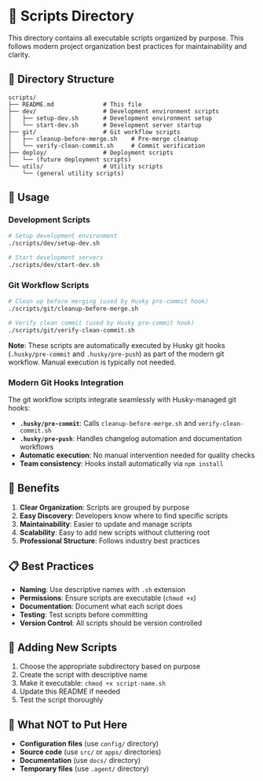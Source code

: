 # 📜 Scripts Directory

This directory contains all executable scripts organized by purpose. This follows modern project organization best practices for maintainability and clarity.

## 📁 Directory Structure

```
scripts/
├── README.md              # This file
├── dev/                   # Development environment scripts
│   ├── setup-dev.sh       # Development environment setup
│   └── start-dev.sh       # Development server startup
├── git/                   # Git workflow scripts
│   ├── cleanup-before-merge.sh    # Pre-merge cleanup
│   └── verify-clean-commit.sh     # Commit verification
├── deploy/                # Deployment scripts
│   └── (future deployment scripts)
└── utils/                 # Utility scripts
    └── (general utility scripts)
```

## 🚀 Usage

### Development Scripts
```bash
# Setup development environment
./scripts/dev/setup-dev.sh

# Start development servers
./scripts/dev/start-dev.sh
```

### Git Workflow Scripts
```bash
# Clean up before merging (used by Husky pre-commit hook)
./scripts/git/cleanup-before-merge.sh

# Verify clean commit (used by Husky pre-commit hook)
./scripts/git/verify-clean-commit.sh
```

**Note**: These scripts are automatically executed by Husky git hooks (`.husky/pre-commit` and `.husky/pre-push`) as part of the modern git workflow. Manual execution is typically not needed.

### Modern Git Hooks Integration
The git workflow scripts integrate seamlessly with Husky-managed git hooks:
- **`.husky/pre-commit`**: Calls `cleanup-before-merge.sh` and `verify-clean-commit.sh`
- **`.husky/pre-push`**: Handles changelog automation and documentation workflows
- **Automatic execution**: No manual intervention needed for quality checks
- **Team consistency**: Hooks install automatically via `npm install`

## 🎯 Benefits

1. **Clear Organization**: Scripts are grouped by purpose
2. **Easy Discovery**: Developers know where to find specific scripts
3. **Maintainability**: Easier to update and manage scripts
4. **Scalability**: Easy to add new scripts without cluttering root
5. **Professional Structure**: Follows industry best practices

## 📋 Best Practices

- **Naming**: Use descriptive names with `.sh` extension
- **Permissions**: Ensure scripts are executable (`chmod +x`)
- **Documentation**: Document what each script does
- **Testing**: Test scripts before committing
- **Version Control**: All scripts should be version controlled

## 🔧 Adding New Scripts

1. Choose the appropriate subdirectory based on purpose
2. Create the script with descriptive name
3. Make it executable: `chmod +x script-name.sh`
4. Update this README if needed
5. Test the script thoroughly

## 🚫 What NOT to Put Here

- **Configuration files** (use `config/` directory)
- **Source code** (use `src/` or `apps/` directories)
- **Documentation** (use `docs/` directory)
- **Temporary files** (use `.agent/` directory)
